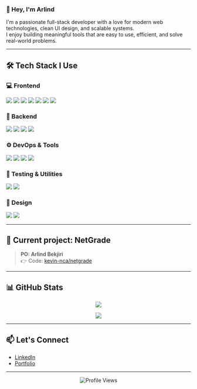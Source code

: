 ### 👋 Hey, I'm Arlind

I'm a passionate full-stack developer with a love for modern web technologies, clean UI design, and scalable systems.  
I enjoy building meaningful tools that are easy to use, efficient, and solve real-world problems.

---

## 🛠️ Tech Stack I Use

### 💻 Frontend
<p><img src="https://img.shields.io/badge/-HTML5-E34F26?style=flat-square&logo=html5&logoColor=white" />
<img src="https://img.shields.io/badge/-CSS3-1572B6?style=flat-square&logo=css3&logoColor=white" />
<img src="https://img.shields.io/badge/-JavaScript-F7DF1E?style=flat-square&logo=javascript&logoColor=black" />
<img src="https://img.shields.io/badge/-TypeScript-007ACC?style=flat-square&logo=typescript&logoColor=white" />
<img src="https://img.shields.io/badge/-React-45b8d8?style=flat-square&logo=react&logoColor=white" />
<img src="https://img.shields.io/badge/-Angular-DD0031?style=flat-square&logo=angular&logoColor=white" />
<img src="https://img.shields.io/badge/-Redux-764ABC?style=flat-square&logo=redux&logoColor=white" /></p>

### 🧰 Backend
<p><img src="https://img.shields.io/badge/-Node.js-43853D?style=flat-square&logo=node.js&logoColor=white" />
<img src="https://img.shields.io/badge/-NestJS-E0234E?style=flat-square&logo=nestjs&logoColor=white" />
<img src="https://img.shields.io/badge/-MongoDB-13aa52?style=flat-square&logo=mongodb&logoColor=white" />
<img src="https://img.shields.io/badge/-GraphQL-E10098?style=flat-square&logo=graphql&logoColor=white" /></p>

### ⚙️ DevOps & Tools
<p><img src="https://img.shields.io/badge/-Docker-2496ED?style=flat-square&logo=docker&logoColor=white" />
<img src="https://img.shields.io/badge/-Git-F05032?style=flat-square&logo=git&logoColor=white" />
<img src="https://img.shields.io/badge/-GitHub_Actions-2088FF?style=flat-square&logo=github-actions&logoColor=white" />
<img src="https://img.shields.io/badge/-Webpack-8DD6F9?style=flat-square&logo=webpack&logoColor=white" /></p>

### 🧪 Testing & Utilities
<p><img src="https://img.shields.io/badge/-Jest-C21325?style=flat-square&logo=jest&logoColor=white" />
<img src="https://img.shields.io/badge/-Prettier-F7B93E?style=flat-square&logo=prettier&logoColor=white" /></p>

### 🎨 Design
<p><img src="https://img.shields.io/badge/-Adobe_XD-FF61F6?style=flat-square&logo=adobexd&logoColor=white" />
<img src="https://img.shields.io/badge/-Photoshop-31A8FF?style=flat-square&logo=adobephotoshop&logoColor=white" /></p>

---

## 🚧 Current project: **NetGrade**

> **PO: Arlind Bekjiri**  
> 👉 Code: [kevin-nca/netgrade](https://github.com/kevin-nca/netgrade)

---

## 📊 GitHub Stats

<p align="center">
  <img src="https://github-readme-streak-stats.herokuapp.com?user=arlindbekjiri&theme=dark&ring=fb4362&currStreakNum=fb4362&hide_border=true" />
</p>

<p align="center">
  <img src="https://github-readme-stats.vercel.app/api?username=arlindbekjiri&hide_border=true&show_icons=true&bg_color=151515&title_color=fb4362&icon_color=fb4362&text_color=9e9e9e" />
</p>

---

## 📫 Let's Connect

- [LinkedIn](https://linkedin.com/in/arlindbekjiri)
- [Portfolio](https://arlind-bekjiri.com)

---

<p align="center">
  <img src="https://komarev.com/ghpvc/?username=arlindbekjiri&color=fb4362" alt="Profile Views" />
</p>
